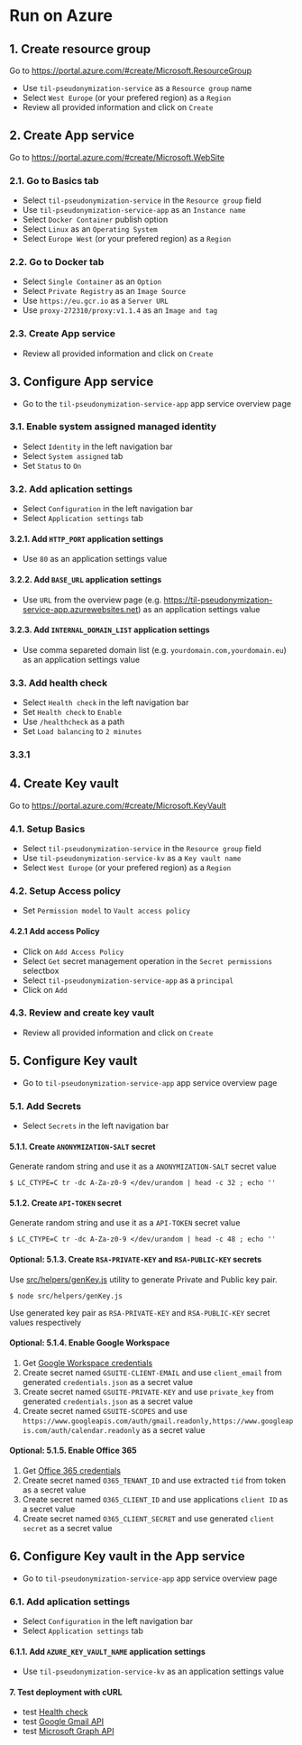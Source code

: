 # Run on Azure
## 1. Create resource group
Go to https://portal.azure.com/#create/Microsoft.ResourceGroup

- Use `til-pseudonymization-service` as a `Resource group` name
- Select `West Europe` (or your prefered region) as a `Region`
- Review all provided information and click on `Create`

## 2. Create App service
Go to https://portal.azure.com/#create/Microsoft.WebSite

### 2.1. Go to Basics tab
- Select `til-pseudonymization-service` in the `Resource group` field
- Use `til-pseudonymization-service-app` as an `Instance name`
- Select `Docker Container` publish option
- Select `Linux` as an `Operating System`
- Select `Europe West` (or your prefered region) as a `Region`

### 2.2. Go to Docker tab
- Select `Single Container` as an `Option`
- Select `Private Registry` as an `Image Source`
- Use `https://eu.gcr.io` as a `Server URL`
- Use `proxy-272310/proxy:v1.1.4` as an `Image and tag`

### 2.3. Create App service
- Review all provided information and click on `Create`

## 3. Configure App service
- Go to the `til-pseudonymization-service-app` app service overview page

### 3.1. Enable system assigned managed identity
- Select `Identity` in the left navigation bar
- Select `System assigned` tab
- Set `Status` to `On`

### 3.2. Add aplication settings
- Select `Configuration` in the left navigation bar
- Select `Application settings` tab

#### 3.2.1. Add `HTTP_PORT` application settings
- Use `80` as an application settings value

#### 3.2.2. Add `BASE_URL` application settings
- Use `URL` from the overview page (e.g. https://til-pseudonymization-service-app.azurewebsites.net) as an application settings value

#### 3.2.3. Add `INTERNAL_DOMAIN_LIST` application settings
- Use comma separeted domain list (e.g. `yourdomain.com,yourdomain.eu`) as an application settings value

### 3.3. Add health check
- Select `Health check` in the left navigation bar
- Set `Health check` to `Enable`
- Use `/healthcheck` as a path
- Set `Load balancing` to `2 minutes`

### 3.3.1 
## 4. Create Key vault
Go to https://portal.azure.com/#create/Microsoft.KeyVault

### 4.1. Setup Basics
- Select `til-pseudonymization-service` in the `Resource group` field
- Use `til-pseudonymization-service-kv` as a `Key vault name`
- Select `West Europe` (or your prefered region) as a `Region`

### 4.2. Setup Access policy
- Set `Permission model` to `Vault access policy`

#### 4.2.1 Add access Policy
- Click on `Add Access Policy`
- Select `Get` secret management operation in the `Secret permissions` selectbox
- Select `til-pseudonymization-service-app` as a `principal`
- Click on `Add`

### 4.3. Review and create key vault
- Review all provided information and click on `Create` 

## 5. Configure Key vault
- Go to `til-pseudonymization-service-app` app service overview page

### 5.1. Add Secrets
- Select `Secrets` in the left navigation bar

#### 5.1.1. Create `ANONYMIZATION-SALT` secret
Generate random string and use it as a `ANONYMIZATION-SALT` secret value
```shell
$ LC_CTYPE=C tr -dc A-Za-z0-9 </dev/urandom | head -c 32 ; echo ''
```

#### 5.1.2. Create `API-TOKEN` secret
Generate random string and use it as a `API-TOKEN` secret value
```shell
$ LC_CTYPE=C tr -dc A-Za-z0-9 </dev/urandom | head -c 48 ; echo ''
```

#### Optional: 5.1.3. Create `RSA-PRIVATE-KEY` and `RSA-PUBLIC-KEY` secrets
Use [src/helpers/genKey.js](../src/helpers/genKey.js) utility to generate Private and Public key pair.

```shell
$ node src/helpers/genKey.js
```

Use generated key pair as `RSA-PRIVATE-KEY` and `RSA-PUBLIC-KEY` secret values respectively

#### Optional: 5.1.4. Enable Google Workspace
1. Get [Google Workspace credentials](how-it-works.md#how-to-get-google-api-credentials)
2. Create secret named `GSUITE-CLIENT-EMAIL` and use `client_email` from generated `credentials.json` as a secret value
3. Create secret named `GSUITE-PRIVATE-KEY` and use `private_key` from generated `credentials.json` as a secret value
4. Create secret named `GSUITE-SCOPES` and use `https://www.googleapis.com/auth/gmail.readonly,https://www.googleapis.com/auth/calendar.readonly` as a secret value

#### Optional: 5.1.5. Enable Office 365
1. Get [Office 365 credentials](how-it-works.md#how-to-get-office-365-credentials)
2. Create secret named `O365_TENANT_ID` and use extracted `tid` from token as a secret value
3. Create secret named `O365_CLIENT_ID` and use applications `client ID` as a secret value
2. Create secret named `O365_CLIENT_SECRET` and use generated `client secret` as a secret value

## 6. Configure Key vault in the App service
- Go to `til-pseudonymization-service-app` app service overview page

### 6.1. Add aplication settings
- Select `Configuration` in the left navigation bar
- Select `Application settings` tab

#### 6.1.1. Add `AZURE_KEY_VAULT_NAME` application settings
- Use `til-pseudonymization-service-kv` as an application settings value

#### 7. Test deployment with cURL
- test [Health check](../README.md#health-check)
- test [Google Gmail API](../README.md#google-gmail-api)
- test [Microsoft Graph API](../README.md#microsoft-Graph-api)